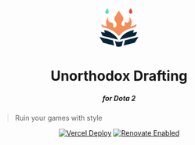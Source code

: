 <p align="center">
    <img src="public/firebook.svg" width="80" height="80" />
    <h1 align="center">Unorthodox Drafting</h1>
    <h5 align="center">for Dota 2</h5>
</p>

> Ruin your games with style

<p align="center">
    <a href="https://therealsujitk-vercel-badge.vercel.app/?app=unorthodox-drafting&style=flat-square"><img src="https://therealsujitk-vercel-badge.vercel.app/?app=unorthodox-drafting&style=flat-square" alt="Vercel Deploy"></a>
    <a href="https://renovatebot.com/"><img src="https://img.shields.io/badge/renovate-enabled-brightgreen.svg?style=flat-square" alt="Renovate Enabled"></a>
</p>